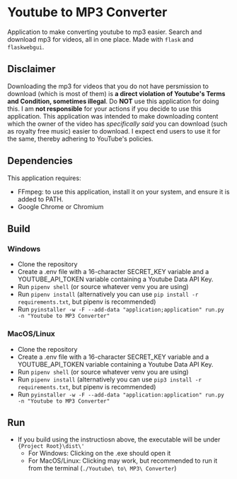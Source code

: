 # Youtube to MP3 Converter

Application to make converting youtube to mp3 easier. Search and download mp3 for videos, all in one place. Made with `flask` and `flaskwebgui`.

## Disclaimer

Downloading the mp3 for videos that you do not have persmission to download (which is most of them) is **a direct violation of Youtube's Terms and Condition, sometimes illegal**. Do **NOT** use this application for doing this. I am **not responsible** for your actions if you decide to use this application. This application was intended to make downloading content which the owner of the video has _specifically said_ you can download (such as royalty free music) easier to download. I expect end users to use it for the same, thereby adhering to YouTube's policies.

## Dependencies

This application requires:

- FFmpeg: to use this application, install it on your system, and ensure it is added to PATH.
- Google Chrome or Chromium

## Build

### Windows

- Clone the repository
- Create a .env file with a 16-character SECRET_KEY variable and a YOUTUBE_API_TOKEN variable containing a Youtube Data API Key.
- Run `pipenv shell` (or source whatever venv you are using)
- Run `pipenv install` (alternatively you can use `pip install -r requirements.txt`, but pipenv is recommended)
- Run `pyinstaller -w -F --add-data "application;application" run.py -n "Youtube to MP3 Converter"`

### MacOS/Linux

- Clone the repository
- Create a .env file with a 16-character SECRET_KEY variable and a YOUTUBE_API_TOKEN variable containing a Youtube Data API Key.
- Run `pipenv shell` (or source whatever venv you are using)
- Run `pipenv install` (alternatively you can use `pip3 install -r requirements.txt`, but pipenv is recommended)
- Run `pyinstaller -w -F --add-data "application:application" run.py -n "Youtube to MP3 Converter"`

## Run

- If you build using the instructiosn above, the executable will be under `{Project Root}\dist\'`
  - For Windows: Clicking on the .exe should open it
  - For MacOS/Linux: Clicking may work, but recommended to run it from the terminal (`./Youtube\ to\ MP3\ Converter`)
